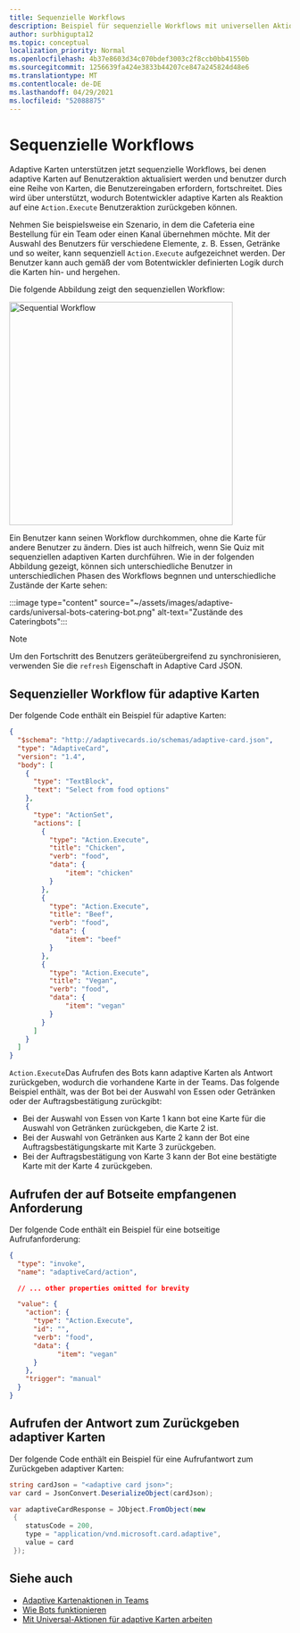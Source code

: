 ```yaml
---
title: Sequenzielle Workflows
description: Beispiel für sequenzielle Workflows mit universellen Aktionen
author: surbhigupta12
ms.topic: conceptual
localization_priority: Normal
ms.openlocfilehash: 4b37e8603d34c070bdef3003c2f8ccb0bb41550b
ms.sourcegitcommit: 1256639fa424e3833b44207ce847a245824d48e6
ms.translationtype: MT
ms.contentlocale: de-DE
ms.lasthandoff: 04/29/2021
ms.locfileid: "52088875"
---
```

# <a name="sequential-workflows"></a>Sequenzielle Workflows

Adaptive Karten unterstützen jetzt sequenzielle Workflows, bei denen adaptive Karten auf Benutzeraktion aktualisiert werden und benutzer durch eine Reihe von Karten, die Benutzereingaben erfordern, fortschreitet. Dies wird über unterstützt, wodurch Botentwickler adaptive Karten als Reaktion auf eine `Action.Execute` Benutzeraktion zurückgeben können.

Nehmen Sie beispielsweise ein Szenario, in dem die Cafeteria eine Bestellung für ein Team oder einen Kanal übernehmen möchte. Mit der Auswahl des Benutzers für verschiedene Elemente, z. B. Essen, Getränke und so weiter, kann sequenziell `Action.Execute` aufgezeichnet werden. Der Benutzer kann auch gemäß der vom Botentwickler definierten Logik durch die Karten hin- und hergehen. <br/>

Die folgende Abbildung zeigt den sequenziellen Workflow:

<img src="~/assets/images/bots/sequentialWorkflow.gif" alt="Sequential Workflow" width="400"/>

Ein Benutzer kann seinen Workflow durchkommen, ohne die Karte für andere Benutzer zu ändern. Dies ist auch hilfreich, wenn Sie Quiz mit sequenziellen adaptiven Karten durchführen. Wie in der folgenden Abbildung gezeigt, können sich unterschiedliche Benutzer in unterschiedlichen Phasen des Workflows begnnen und unterschiedliche Zustände der Karte sehen:

:::image type="content" source="~/assets/images/adaptive-cards/universal-bots-catering-bot.png" alt-text="Zustände des Cateringbots":::

> [!NOTE]
> Um den Fortschritt des Benutzers geräteübergreifend zu synchronisieren, verwenden Sie die `refresh` Eigenschaft in Adaptive Card JSON.

## <a name="sequential-workflow-for-adaptive-cards"></a>Sequenzieller Workflow für adaptive Karten

Der folgende Code enthält ein Beispiel für adaptive Karten:

```JSON
{
  "$schema": "http://adaptivecards.io/schemas/adaptive-card.json",
  "type": "AdaptiveCard",
  "version": "1.4",
  "body": [
    {
      "type": "TextBlock",
      "text": "Select from food options"
    },
    { 
      "type": "ActionSet",
      "actions": [
        {
          "type": "Action.Execute",
          "title": "Chicken",
          "verb": "food",
          "data": {
              "item": "chicken"
          }
        },
        {
          "type": "Action.Execute",
          "title": "Beef",
          "verb": "food",
          "data": {
              "item": "beef"
          }
        },
        {
          "type": "Action.Execute",
          "title": "Vegan",
          "verb": "food",
          "data": {
              "item": "vegan"
          }
        }
      ]
    }
  ]
}
```

`Action.Execute`Das Aufrufen des Bots kann adaptive Karten als Antwort zurückgeben, wodurch die vorhandene Karte in der Teams.
Das folgende Beispiel enthält, was der Bot bei der Auswahl von Essen oder Getränken oder der Auftragsbestätigung zurückgibt:

* Bei der Auswahl von Essen von Karte 1 kann bot eine Karte für die Auswahl von Getränken zurückgeben, die Karte 2 ist.
* Bei der Auswahl von Getränken aus Karte 2 kann der Bot eine Auftragsbestätigungskarte mit Karte 3 zurückgeben.
* Bei der Auftragsbestätigung von Karte 3 kann der Bot eine bestätigte Karte mit der Karte 4 zurückgeben.

## <a name="invoke-request-received-on-bot-side"></a>Aufrufen der auf Botseite empfangenen Anforderung

Der folgende Code enthält ein Beispiel für eine botseitige Aufrufanforderung:

```JSON
{ 
  "type": "invoke",
  "name": "adaptiveCard/action",

  // ... other properties omitted for brevity

  "value": { 
    "action": { 
      "type": "Action.Execute", 
      "id": "", 
      "verb": "food",
      "data": { 
            "item": "vegan"
      } 
    },
    "trigger": "manual" 
  }
}
```

## <a name="invoke-response-to-return-adaptive-cards"></a>Aufrufen der Antwort zum Zurückgeben adaptiver Karten

Der folgende Code enthält ein Beispiel für eine Aufrufantwort zum Zurückgeben adaptiver Karten:

```C#
string cardJson = "<adaptive card json>";
var card = JsonConvert.DeserializeObject(cardJson);

var adaptiveCardResponse = JObject.FromObject(new
 {
    statusCode = 200,
    type = "application/vnd.microsoft.card.adaptive",
    value = card
 });
```

## <a name="see-also"></a>Siehe auch

* [Adaptive Kartenaktionen in Teams](~/task-modules-and-cards/cards/cards-actions.md#adaptive-cards-actions)
* [Wie Bots funktionieren](/azure/bot-service/bot-builder-basics?view=azure-bot-service-4.0&preserve-view=true)
* [Mit Universal-Aktionen für adaptive Karten arbeiten](Work-with-universal-actions-for-adaptive-cards.md)
